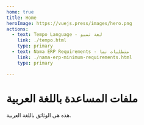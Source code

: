```yaml
---
home: true
title: Home
heroImage: https://vuejs.press/images/hero.png
actions:
  - text: Tempo Language - لغة تمبو
    link: ./tempo.html
    type: primary
  - text: Nama ERP Requirements - متطلبات نما
    link: ./nama-erp-minimum-requirements.html
    type: primary

---
```

# ملفات المساعدة باللغة العربية

هذه هي الوثائق باللغة العربية.
